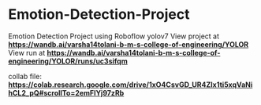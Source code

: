 # Emotion-Detection-Project
Emotion Detection Project using Roboflow yolov7
View project at **https://wandb.ai/varsha14tolani-b-m-s-college-of-engineering/YOLOR**
View run at **https://wandb.ai/varsha14tolani-b-m-s-college-of-engineering/YOLOR/runs/uc3sifqm**

collab file:  **https://colab.research.google.com/drive/1xO4CsvGD_UR4Zlx1ti5xqVaNihCL2_pQ#scrollTo=2emFlYj97zRb**
